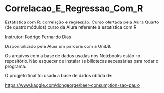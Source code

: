 # Correlacao_E_Regressao_Com_R
Estatística com R: correlação e regressão. Curso ofertada pela Alura
Quarto (de quatro módulos) curso da Alura referente à estatística com R

Instrutor: Rodrigo Fernando Dias

Disponíbilizado pela Alura em parceria com a UniBB.

Os arquivos com a base de dados usadas nos Notebooks estão no repositório. 
Não esquecer de instalar as biliotecas necessárias para rodar o programa. 

O progjeto final foi usado a base de dados obtida de:

 https://www.kaggle.com/dongeorge/beer-consumption-sao-paulo
